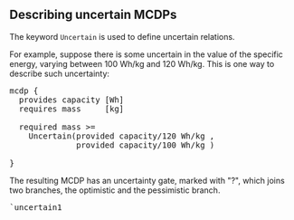 

## Describing uncertain MCDPs


The keyword ``Uncertain`` is used to define uncertain relations.

For example, suppose there is some uncertain in the value
of the specific energy, varying between 100 Wh/kg
and 120 Wh/kg. This is one way to describe such uncertainty:

<pre class="mcdp" id='uncertain1'>
mcdp {
  provides capacity [Wh]
  requires mass     [kg]
 
  required mass >= 
    Uncertain(provided capacity/120 Wh/kg ,
              provided capacity/100 Wh/kg )
  
}
</pre>

The resulting MCDP has an uncertainty gate, marked with "?",
which joins two branches, the optimistic and the pessimistic branch.

<pre class='ndp_graph_expand'>`uncertain1</pre>


<!-- 
    <img style='max-width: 30em' src="/libraries/uncertainty/models/uncertain_battery4/views/solver2/display1u.png?xaxis=capacity&amp;yaxis=mass&amp;xmin=0J&amp;xmax=1MJ&amp;nsamples=50"/> 
-->

<!--

This is an equivalent way to describe the same uncertainty:

<pre class="mcdp" id='uncertain2'>
mcdp {
  provides capacity [Wh]
  requires mass     [kg]
 
  required mass * Uncertain(100 Wh/kg, 120 Wh/kg) >= provided capacity
  
}
</pre>

<pre class='ndp_graph_expand'>`uncertain2</pre>

<img style='max-width: 30em' src="/libraries/uncertainty/models/uncertain_battery2/views/solver2/display1u.png?xaxis=capacity&amp;yaxis=mass&amp;xmin=0J&amp;xmax=1MJ&amp;nsamples=50"/>

-->
